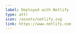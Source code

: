 ```yaml
---
label: Deployed with Netlify
type: attr
icon: /assets/netlify.svg
link: https://www.netlify.com
---
```

